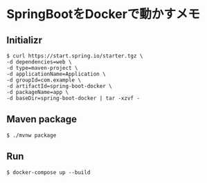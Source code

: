 # SpringBootをDockerで動かすメモ
## Initializr
```
$ curl https://start.spring.io/starter.tgz \
-d dependencies=web \
-d type=maven-project \
-d applicationName=Application \
-d groupId=com.example \
-d artifactId=spring-boot-docker \
-d packageName=app \
-d baseDir=spring-boot-docker | tar -xzvf -
```

## Maven package
```
$ ./mvnw package
```

## Run
```
$ docker-compose up --build
```